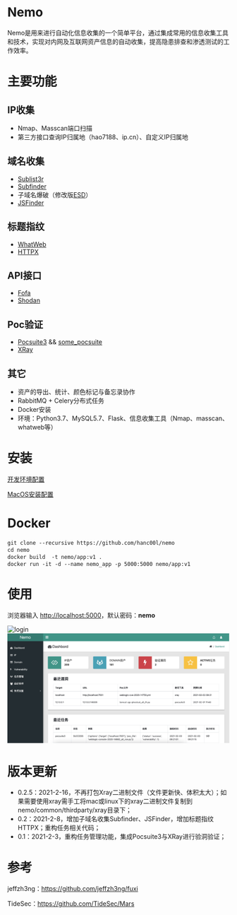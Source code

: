 # Nemo

Nemo是用来进行自动化信息收集的一个简单平台，通过集成常用的信息收集工具和技术，实现对内网及互联网资产信息的自动收集，提高隐患排查和渗透测试的工作效率。



# 主要功能

## IP收集

- Nmap、Masscan端口扫描
- 第三方接口查询IP归属地（hao7188、ip.cn）、自定义IP归属地

## 域名收集

- [Sublist3r](https://github.com/aboul3la/Sublist3r)
- [Subfinder](https://github.com/projectdiscovery/subfinder)
- 子域名爆破（修改版[ESD](https://github.com/FeeiCN/ESD)）
- [JSFinder](https://github.com/Threezh1/JSFinder)

## 标题指纹

- [WhatWeb](https://github.com/urbanadventurer/WhatWeb)
- [HTTPX](https://github.com/projectdiscovery/httpx)

## API接口

- [Fofa](https://fofa.so/)
- [Shodan](https://www.shodan.io/)

## Poc验证

- [Pocsuite3](https://github.com/knownsec/pocsuite3)  && [some_pocsuite](https://github.com/hanc00l/some_pocsuite)
- [XRay](https://github.com/chaitin/xray)

## 其它

- 资产的导出、统计、颜色标记与备忘录协作
- RabbitMQ + Celery分布式任务
- Docker安装
- 环境：Python3.7、MySQL5.7、Flask、信息收集工具（Nmap、masscan、whatweb等）



# 安装

[开发环境配置](docs/config.md)

[MacOS安装配置](docs/install_mac.md)



# Docker

```shell
git clone --recursive https://github.com/hanc00l/nemo
cd nemo
docker build  -t nemo/app:v1 .
docker run -it -d --name nemo_app -p 5000:5000 nemo/app:v1
```



# 使用

浏览器输入 [http://localhost:5000](http://localhost:5000)，默认密码：**nemo**

<img src="docs/login.jpg" alt="login" />

<img src="docs/dashbord.jpg" alt="dashbord"  />



# 版本更新

- 0.2.5：2021-2-16，不再打包Xray二进制文件（文件更新快、体积太大）；如果需要使用xray需手工将mac或linux下的xray二进制文件复制到nemo/common/thirdparty/xray目录下；
- 0.2：2021-2-8，增加子域名收集Subfinder、JSFinder，增加标题指纹HTTPX；重构任务相关代码；
- 0.1：2021-2-3，重构任务管理功能，集成Pocsuite3与XRay进行验洞验证；



# 参考

jeffzh3ng：https://github.com/jeffzh3ng/fuxi

TideSec：https://github.com/TideSec/Mars